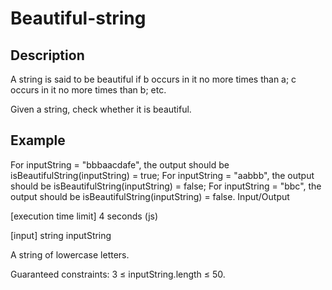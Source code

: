# Beautiful-string



## Description

A string is said to be beautiful if b occurs in it no more times than a; c occurs in it no more times than b; etc.

Given a string, check whether it is beautiful.

## Example

For inputString = "bbbaacdafe", the output should be isBeautifulString(inputString) = true;
For inputString = "aabbb", the output should be isBeautifulString(inputString) = false;
For inputString = "bbc", the output should be isBeautifulString(inputString) = false.
Input/Output

[execution time limit] 4 seconds (js)

[input] string inputString

A string of lowercase letters.

Guaranteed constraints: 3 ≤ inputString.length ≤ 50.
